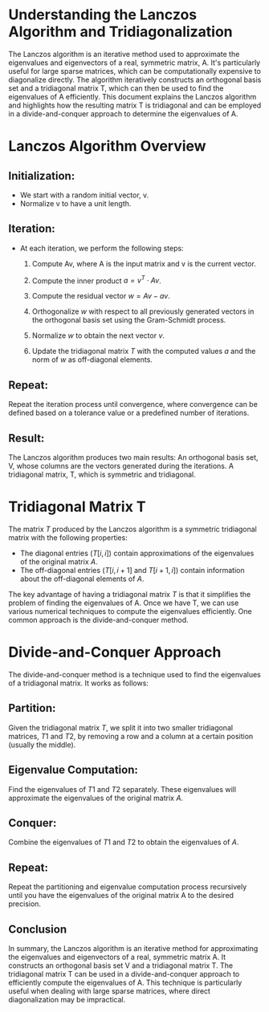# Understanding the Lanczos Algorithm and Tridiagonalization

The Lanczos algorithm is an iterative method used to approximate the eigenvalues and eigenvectors of a real, symmetric matrix, A. It's particularly useful for large sparse matrices, which can be computationally expensive to diagonalize directly. The algorithm iteratively constructs an orthogonal basis set and a tridiagonal matrix T, which can then be used to find the eigenvalues of A efficiently. This document explains the Lanczos algorithm and highlights how the resulting matrix T is tridiagonal and can be employed in a divide-and-conquer approach to determine the eigenvalues of A.

# Lanczos Algorithm Overview

   ## Initialization:
   * We start with a random initial vector, v.
   * Normalize v to have a unit length.

   ## Iteration:
   * At each iteration, we perform the following steps:
     1. Compute Av, where A is the input matrix and v is the current vector.
     2. Compute the inner product $a = v^T \cdot Av$.

     3. Compute the residual vector $w = Av - av$.
     4. Orthogonalize $w$ with respect to all previously generated vectors in the orthogonal basis set using the Gram-Schmidt process.
     5. Normalize $w$ to obtain the next vector $v$.
     6. Update the tridiagonal matrix $T$ with the computed values $a$ and the norm of $w$ as off-diagonal elements.

## Repeat:
Repeat the iteration process until convergence, where convergence can be defined based on a tolerance value or a predefined number of iterations.

## Result:
The Lanczos algorithm produces two main results:
    An orthogonal basis set, V, whose columns are the vectors generated during the iterations.
    A tridiagonal matrix, T, which is symmetric and tridiagonal.

# Tridiagonal Matrix T

The matrix $T$ produced by the Lanczos algorithm is a symmetric tridiagonal matrix with the following properties:

* The diagonal entries ($T[i, i]$) contain approximations of the eigenvalues of the original matrix $A$.
* The off-diagonal entries ($T[i, i+1]$ and $T[i+1, i]$) contain information about the off-diagonal elements of $A$.

The key advantage of having a tridiagonal matrix $T$ is that it simplifies the problem of finding the eigenvalues of A. Once we have T, we can use various numerical techniques to compute the eigenvalues efficiently. One common approach is the divide-and-conquer method.

# Divide-and-Conquer Approach

The divide-and-conquer method is a technique used to find the eigenvalues of a tridiagonal matrix. It works as follows:

## Partition:
Given the tridiagonal matrix $T$, we split it into two smaller tridiagonal matrices, $T1$ and $T2$, by removing a row and a column at a certain position (usually the middle).

## Eigenvalue Computation:
Find the eigenvalues of $T1$ and $T2$ separately. These eigenvalues will approximate the eigenvalues of the original matrix $A$.

## Conquer:
Combine the eigenvalues of $T1$ and $T2$ to obtain the eigenvalues of $A$.

## Repeat:
Repeat the partitioning and eigenvalue computation process recursively until you have the eigenvalues of the original matrix A to the desired precision.

## Conclusion

In summary, the Lanczos algorithm is an iterative method for approximating the eigenvalues and eigenvectors of a real, symmetric matrix A. It constructs an orthogonal basis set V and a tridiagonal matrix T. The tridiagonal matrix T can be used in a divide-and-conquer approach to efficiently compute the eigenvalues of A. This technique is particularly useful when dealing with large sparse matrices, where direct diagonalization may be impractical.